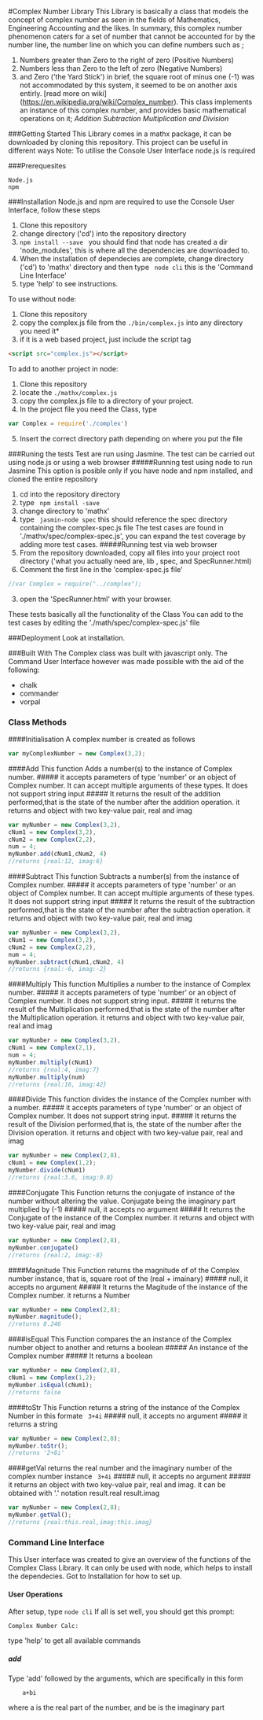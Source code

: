 #Complex Number Library
This Library is basically a class that models the concept of complex number
as seen in the fields of Mathematics, Engineering Accounting and the likes.
In summary, this complex number phenomenon caters for a set of number that 
cannot be accounted for by the number line, the number line on which you can 
define numbers such as ;
1. Numbers greater than Zero to the right of zero (Positive Numbers)
2. Numbers less than Zero to the left of zero (Negative Numbers)
3. and Zero ('the Yard Stick')
in brief, the square root of minus one (-1) was not accommodated by this system, it seemed to be on another axis entirly. [read more on wiki] (https://en.wikipedia.org/wiki/Complex_number).
This class implements an instance of this complex number, and provides basic mathematical operations on it;
*Addition*
*Subtraction*
*Multiplication*
*and Division*

###Getting Started
This Library comes in a mathx package, it can be downloaded by cloning this repository.
This project can be useful in different ways
Note: To utilise the Console User Interface node.js is required

###Prerequesites
```
Node.js
npm
```

###Installation
Node.js and npm are required to use the Console User Interface, follow these steps

1. Clone this repository
2. change directory ('cd') into the repository directory
3. ```npm install --save ``` you should find that node has created a dir 'node_modules', this is where all the dependencies are downloaded to.
4. When the installation of dependecies are complete, change directory ('cd') to 'mathx' directory and then type ``` node cli``` this is the 'Command Line Interface'
5. type 'help' to see instructions.

To use without node:


1. Clone this repository
2. copy the complex.js file from the ``` ./bin/complex.js ``` into any directory you need it*
3. if it is a web based project, just include the script tag
```html
<script src="complex.js"></script>
```

To add to another project in node:

1. Clone this repository
2. locate the ```./mathx/complex.js```
3. copy the complex.js file to a directory of your project.
4. In the project file you need the Class, type
```javascript
var Complex = require('./complex')
```
5. Insert the correct directory path depending on where you put the file

###Runing the tests
Test are run using Jasmine.
The test can be carried out using node.js or using a web browser
#####Running test using node to run Jasmine
This option is posible only if you have node and npm installed, and cloned the entire repository


1. cd into the repository directory
2. type ``` npm install -save```
3. change directory to 'mathx'
4. type  ``` jasmin-node spec``` this should reference the spec directory containing the complex-spec.js file
The test cases are found in './mathx/spec/complex-spec.js', you can expand the test coverage by adding more test cases.
#####Running test via web browser
1. From the repository downloaded, copy all files into your project root directory ('what you actually need are, lib , spec, and SpecRunner.html)
2. Comment the first line in the 'complex-spec.js file' 
```javascript
//var Complex = require("../complex");
```
3. open the 'SpecRunner.html' with your browser.

These tests basically all the functionality of the Class
You can add to the test cases by editing the './math/spec/complex-spec.js' file

###Deployment
Look at installation.

###Built With
The Complex class was built with javascript only.
The Command User Interface however was made possible with the aid of the following:
* chalk 
* commander
* vorpal

### Class Methods
####Initialisation
A complex number is created as follows
```javascript
var myComplexNumber = new Complex(3,2);
```
####Add
This function Adds a number(s) to the instance of Complex number.
#####<parameters>
it accepts parameters of type 'number' or an object of Complex number. It can accept multiple arguments of these types. It does not support string input
#####<output>
It returns the result of the addition performed,that is the state of the number after the addition operation.
it returns and object with two key-value pair, real and imag
```javascript 
var myNumber = new Complex(3,2),
cNum1 = new Complex(3,2),
cNum2 = new Complex(2,2),
num = 4;
myNumber.add(cNum1,cNum2, 4)
//returns {real:12, imag:6}
```
####Subtract
This function Subtracts a number(s) from the instance of Complex number.
#####<parameters>
it accepts parameters of type 'number' or an object of Complex number. It can accept multiple arguments of these types. It does not support string input
#####<output>
It returns the result of the subtraction performed,that is the state of the number after the subtraction operation.
it returns and object with two key-value pair, real and imag
```javascript 
var myNumber = new Complex(3,2),
cNum1 = new Complex(3,2),
cNum2 = new Complex(2,2),
num = 4;
myNumber.subtract(cNum1,cNum2, 4)
//returns {real:-6, imag:-2}
```
####Multiply
This function Multiplies a number to the instance of Complex number.
#####<parameters>
it accepts parameters of type 'number' or an object of Complex number. It does not support string input.
#####<output>
It returns the result of the Multiplication performed,that is the state of the number after the Multiplication operation.
it returns and object with two key-value pair, real and imag
```javascript 
var myNumber = new Complex(3,2),
cNum1 = new Complex(2,1),
num = 4;
myNumber.multiply(cNum1)
//returns {real:4, imag:7}
myNumber.multiply(num)
//returns {real:16, imag:42}
```
####Divide 
This function divides the instance of the Complex number with a number.
#####<parameters>
it accepts parameters of type 'number' or an object of Complex number. It does not support string input.
#####<output>
It returns the result of the Division performed,that is, the state of the number after the Division operation.
it returns and object with two key-value pair, real and imag
```javascript 
var myNumber = new Complex(2,8),
cNum1 = new Complex(1,2);
myNumber.divide(cNum1)
//returns {real:3.6, imag:0.8}
```
####Conjugate
This Function returns the conjugate of instance of the number without altering the value. Conjugate being the imaginary part multiplied by (-1)
#####<parameters>
null, it accepts no argument
#####<output>
It returns the Conjugate of the instance of the  Complex number.
it returns and object with two key-value pair, real and imag
```javascript 
var myNumber = new Complex(2,8),
myNumber.conjugate()
//returns {real:2, imag:-8}
```
####Magnitude
This Function returns the magnitude of of the Complex number instance, that is, square root of the (real + imainary)
#####<parameters>
null, it accepts no argument
#####<output>
It returns the Magitude of the instance of the  Complex number.
it returns a Number
```javascript 
var myNumber = new Complex(2,8);
myNumber.magnitude();
//returns 8.246
```
####isEqual
This Function compares the an instance of the Complex number object to another and returns a boolean
#####<parameters>
An instance of the Complex number 
#####<output>
It returns a boolean
```javascript 
var myNumber = new Complex(2,8),
cNum1 = new Complex(1,2);
myNumber.isEqual(cNum1);
//returns false
```
####toStr
This Function returns a string of the instance of the Complex Number in this formate  ``` 3+4i``` 
#####<parameters>
null, it accepts no argument 
#####<output>
it returns a string 
```javascript 
var myNumber = new Complex(2,8);
myNumber.toStr();
//returns '2+8i'
```
####getVal
returns the real number and the imaginary number of the complex number instance
      ``` 3+4i``` 
#####<parameters>
null, it accepts no argument 
#####<output>
it returns an object with two key-value pair, real and imag.
it can be obtained with '.' notation
result.real
result.imag
```javascript 
var myNumber = new Complex(2,8);
myNumber.getVal();
//returns {real:this.real,imag:this.imag}
```

### Command Line Interface 
This User interface was created to give an overview of the functions of the Complex Class Library.
It can only be used with node, which helps to install the dependecies.
Got to Installation for how to set up.
#### User Operations
After setup, type ``` node cli ```
If all is set well, you should get this prompt:
```code
Complex Number Calc:
```
type 'help' to get all available commands
##### add
Type 'add' followed by the arguments, which are specifically in this form
```
    a+bi
```
where a is the real part of the number, and be is the imaginary part






  


